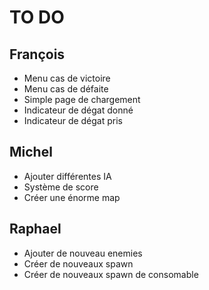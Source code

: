 # TO DO

## François

* Menu cas de victoire
* Menu cas de défaite
* Simple page de chargement
* Indicateur de dégat donné
* Indicateur de dégat pris

## Michel

* Ajouter différentes IA
* Système de score
* Créer une énorme map

## Raphael

* Ajouter de nouveau enemies
* Créer de nouveaux spawn
* Créer de nouveaux spawn de consomable